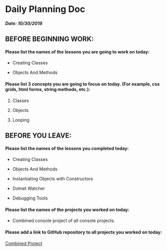 # Daily Planning Doc

##### Date: 10/30/2019

## BEFORE BEGINNING WORK:


#### Please list the names of the lessons you are going to work on today:

* Creating Classes

* Objects And Methods

#### Please list 3 concepts you are going to focus on today. (For example, css grids, html forms, string methods, etc.):

1. Classes

2. Objects

3. Looping




## BEFORE YOU LEAVE:


#### Please list the names of the lessons you completed today:

* Creating Classes

* Objects And Methods

* Instantiating Objects with Constructors

* Dotnet Watcher

* Debugging Tools

#### Please list the names of the projects you worked on today:

*  Combined console project of all console projects.


#### Please add a link to GitHub repository to all projects you worked on today:

[Combined Project](https://github.com/Riverface/csharp-helloworld)